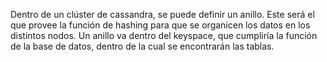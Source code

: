 Dentro de un clúster de cassandra, se puede definir un anillo. Este será el que provee la función de hashing para que se organicen los datos en los distintos nodos. Un anillo va dentro del keyspace, que cumpliría la función de la base de datos, dentro de la cual se encontrarán las tablas.